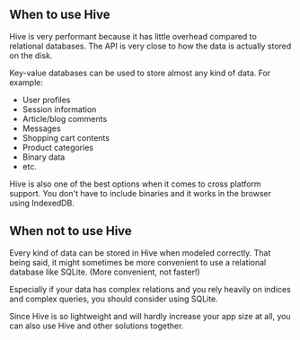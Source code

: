 ## When to use Hive
Hive is very performant because it has little overhead compared to relational databases. The API is very close to how the data is actually stored on the disk.

Key-value databases can be used to store almost any kind of data. For example:

- User profiles
- Session information
- Article/blog comments
- Messages
- Shopping cart contents
- Product categories
- Binary data
- etc.

Hive is also one of the best options when it comes to cross platform support. You don't have to include binaries and it works in the browser using IndexedDB.

## When not to use Hive
Every kind of data can be stored in Hive when modeled correctly. That being said, it might sometimes be more convenient to use a relational database like SQLite. (More convenient, not faster!)

Especially if your data has complex relations and you rely heavily on indices and complex queries, you should consider using SQLite.

Since Hive is so lightweight and will hardly increase your app size at all, you can also use Hive and other solutions together.

